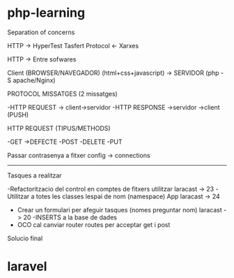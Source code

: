 # php-learning

Separation of concerns

HTTP -> HyperTest Tasfert Protocol <- Xarxes

HTTP -> Entre sofwares

Client (BROWSER/NAVEGADOR) (html+css+javascript) -> SERVIDOR (php -S apache/Nginx)

PROTOCOL MISSATGES (2 missatges)

-HTTP REQUEST -> client->servidor 
-HTTP RESPONSE ->servidor ->client (PUSH)

HTTP REQUEST (TIPUS/METHODS)

-GET ->DEFECTE 
-POST
-DELETE
-PUT

Passar contrasenya a fitxer config -> connections

-------

Tasques a realitzar

-Refactoritzacio del control en comptes de fitxers utilitzar 
    laracast -> 23
-Utilitzar a totes les classes lespai de nom (namespace) App
    laracast -> 24
- Crear un formulari per afeguir tasques (nomes preguntar nom)
    laracast -> 20
-INSERTS a la base de dades
- OCO cal canviar router  routes per acceptar get i post

Solucio final

# laravel